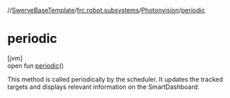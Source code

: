 //[SwerveBaseTemplate](../../../index.md)/[frc.robot.subsystems](../index.md)/[Photonvision](index.md)/[periodic](periodic.md)

# periodic

[jvm]\
open fun [periodic](periodic.md)()

This method is called periodically by the scheduler. It updates the tracked targets and displays relevant information on the SmartDashboard.

